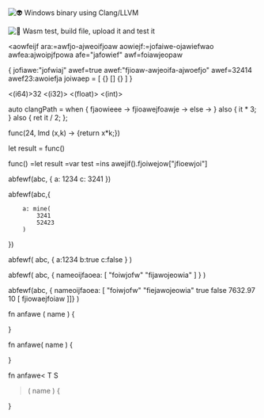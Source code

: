 

![👽 Windows binary using Clang/LLVM](https://github.com/nagano1/smart/workflows/%F0%9F%91%BD%20Windows%20binary%20using%20Clang/LLVM/badge.svg)

![👺 Wasm test, build file, upload it and test it](https://github.com/nagano1/smart/workflows/%F0%9F%91%BA%20Wasm%20test,%20build%20file,%20upload%20it%20and%20test%20it/badge.svg)

<aowfeijf ara:=awfjo-ajweoifjoaw aowiejf:=jofaiwe-ojawiefwao awfea:ajwoipjfpowa afe="jafowief" awf=foiawjeopaw


{
    jofiawe:"jofwiaj"
    awef=true
    awef:"fjioaw-awjeoifa-ajwoefjo"
    awef=32414
    awef23:awoiefja
    joiwaep = [
        {} [] {}
    ]
}


<(i64)>32
<(i32)>
<(float)>
<(int)>
<int>


auto clangPath = when {
        fjaowieee ->
        fjioawejfoawje -> 
        else -> 
    } also {
        it * 3;
    } also {
        ret it / 2;
    };

func(24, lmd (x,k) -> {return x*k;})

let result = func()

func()
=let result
=var test
=ins awejif().fjoiwejow["jfioewjoi"]



abfewf(abc, {
    a: 1234
    c: 3241
})

abfewf(abc,{
    
        a: mine(
            3241
            52423
        )
})

abfewf(
    abc,
    {
        a:1234
        b:true
        c:false
    }
)

abfewf(
    abc, 
    {
        nameoijfaoea: [
            "foiwjofw"
            "fijawojeowia"
        ]
    }
)

abfewf(abc, { nameoijfaoea: [
    "foiwjofw"
    "fiejawojeowia"
    true
    false
    7632.97
    10
    [
        fjiowaejfoiaw
]]}
)


fn anfawe<T>
    (
        name
    ) {

}

fn anfawe<T>(
    name
) {

}

fn anfawe<
    T
    S
> (
    name
) {

}